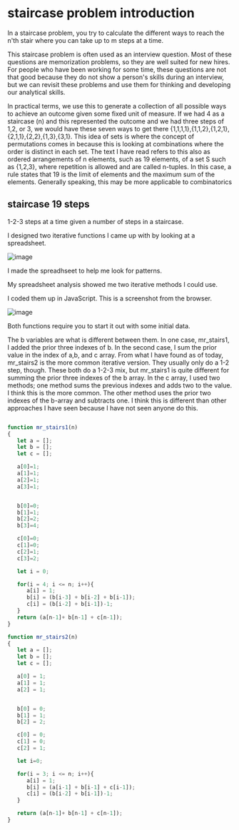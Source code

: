 # staircase problem introduction

In a staircase problem, you try to calculate the different ways to reach the n'th stair where you can take up to m steps at a time.

This staircase problem is often used as an interview question. Most of these questions are memorization problems, so they are well suited for new hires. For people who have been working for some time, these questions are not that good because they do not show a person's skills during an interview, but we can revisit these problems and use them for thinking and developing our analytical skills.

In practical terms, we use this to generate a collection of all possible ways to achieve an outcome given some fixed unit of measure. If we had 4 as a staircase (n) and this represented the outcome and we had three steps of 1,2, or 3, we would have these seven ways to get there {1,1,1,1},{1,1,2},{1,2,1},{2,1,1},{2,2},{1,3},{3,1}. This idea of sets is where the concept of permutations comes in because this is looking at combinations where the order is distinct in each set. The text I have read refers to this also as ordered arrangements of n elements, such as 19 elements, of a set S such as {1,2,3}, where repetition is allowed and are called n-tuples. In this case, a rule states that 19 is the limit of elements and the maximum sum of the elements. Generally speaking, this may be more applicable to combinatorics

## staircase 19 steps

1-2-3 steps at a time given a number of steps in a staircase.

I designed two iterative functions I came up with by looking at a spreadsheet.

![image](https://user-images.githubusercontent.com/5507643/150052884-efb64829-c750-48ca-80d1-b21069102467.png)


I made the spreadhseet to help me look for patterns. 

My spreadsheet analysis showed me two iterative methods I could use. 

I coded them up in JavaScript. This is a screenshot from the browser.

![image](https://user-images.githubusercontent.com/5507643/150048754-db690a6a-f633-4333-9b3b-ed93cabae417.png)


Both functions require you to start it out with some initial data.

The b variables are what is different between them. In one case, mr_stairs1, I added the prior three indexes of b. In the second case, I sum the prior value in the index of a,b, and c array. From what I have found as of today, mr_stairs2 is the more common iterative version. They usually only do a 1-2 step, though. These both do a 1-2-3 mix, but mr_stairs1 is quite different for summing the prior three indexes of the b array. In the c array, I used two methods; one method sums the previous indexes and adds two to the value. I think this is the more common. The other method uses the prior two indexes of the b-array and subtracts one. I think this is different than other approaches I have seen because I have not seen anyone do this.

```javascript

function mr_stairs1(n)
{
   let a = [];
   let b = [];
   let c = [];

   a[0]=1;
   a[1]=1;
   a[2]=1;
   a[3]=1;


   b[0]=0;
   b[1]=1;
   b[2]=2;
   b[3]=4;

   c[0]=0;
   c[1]=0;
   c[2]=1;
   c[3]=2;

   let i = 0;

   for(i = 4; i <= n; i++){
      a[i] = 1;
      b[i] = (b[i-3] + b[i-2] + b[i-1]);
      c[i] = (b[i-2] + b[i-1])-1;
   }
   return (a[n-1]+ b[n-1] + c[n-1]);
}

function mr_stairs2(n)
{
   let a = [];
   let b = [];
   let c = [];

   a[0] = 1;
   a[1] = 1;
   a[2] = 1;


   b[0] = 0;
   b[1] = 1;
   b[2] = 2;

   c[0] = 0;
   c[1] = 0;
   c[2] = 1;

   let i=0;

   for(i = 3; i <= n; i++){
      a[i] = 1;
      b[i] = (a[i-1] + b[i-1] + c[i-1]);
      c[i] = (b[i-2] + b[i-1])-1;
   }

   return (a[n-1]+ b[n-1] + c[n-1]);
}
```
